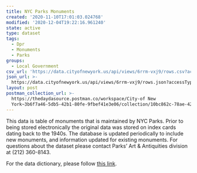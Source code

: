 ```yaml
---
title: NYC Parks Monuments
created: '2020-11-10T17:01:03.024768'
modified: '2020-12-04T19:22:16.961240'
state: active
type: dataset
tags:
  - Dpr
  - Monuments
  - Parks
groups:
  - Local Government
csv_url: 'https://data.cityofnewyork.us/api/views/6rrm-vxj9/rows.csv?accessType=DOWNLOAD'
json_url: >-
  https://data.cityofnewyork.us/api/views/6rrm-vxj9/rows.json?accessType=DOWNLOAD
layout: post
postman_collection_url: >-
  https://thedaydasource.postman.co/workspace/City-of New
  York~3b6f7a46-5db5-42b1-80fe-9fbef41e3e06/collection/10bc862c-78ae-42c3-882b-bbcf887b21d1
---
```

This data is table of monuments that is maintained by NYC Parks. Prior to being stored electronically the original data was stored on index cards dating back to the 1940s. The database is updated periodically to include new monuments, and information updated for existing monuments. For questions about the dataset please contact Parks’ Art & Antiquities division at (212) 360-8143.

For the data dictionary, please follow <a href="https://docs.google.com/spreadsheets/d/1YPLkiqZnifXhp6lZftSHTpGYSJ5NkIl-nGfwJAdD3P0/edit?usp=sharing"> this link</a>.
